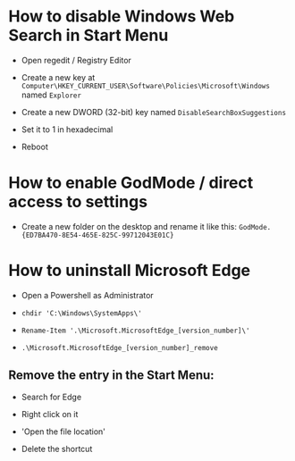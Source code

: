 # How to disable Windows Web Search in Start Menu

- Open regedit / Registry Editor

- Create a new key at `Computer\HKEY_CURRENT_USER\Software\Policies\Microsoft\Windows` named `Explorer`

- Create a new DWORD (32-bit) key named `DisableSearchBoxSuggestions`

- Set it to 1 in hexadecimal

- Reboot

# How to enable GodMode / direct access to settings

- Create a new folder on the desktop and rename it like this: `GodMode.{ED7BA470-8E54-465E-825C-99712043E01C}`

# How to uninstall Microsoft Edge

- Open a Powershell as Administrator

- `chdir 'C:\Windows\SystemApps\'`

- `Rename-Item '.\Microsoft.MicrosoftEdge_[version_number]\'`

- `.\Microsoft.MicrosoftEdge_[version_number]_remove`

## Remove the entry in the Start Menu:

- Search for Edge

- Right click on it

- 'Open the file location'

- Delete the shortcut

